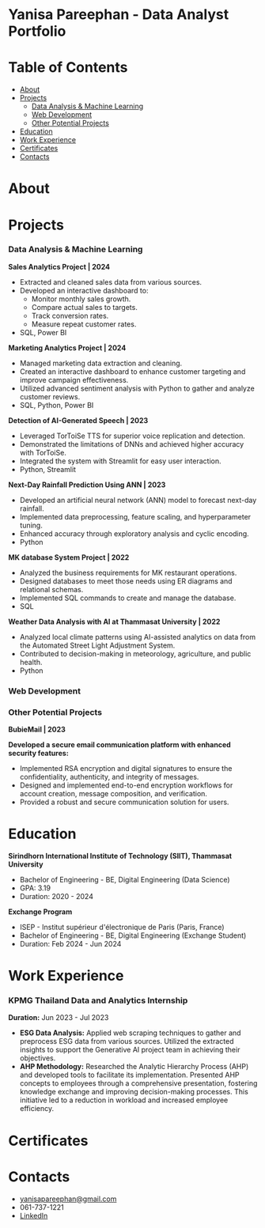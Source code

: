 # Yanisa Pareephan - Data Analyst Portfolio

# Table of Contents
- [About](#About)
- [Projects](#Projects)
  - [Data Analysis & Machine Learning](#DataAnalysis&MachineLearning)
  - [Web Development](#WebDevelopment])
  - [Other Potential Projects](#OtherPotentialProjects)
- [Education](#Education)
- [Work Experience](#WorkExperience)
- [Certificates](#Certificates)
- [Contacts](#Contacts)
# About

# Projects
### Data Analysis & Machine Learning
**Sales Analytics Project | 2024**

* Extracted and cleaned sales data from various sources. 
* Developed an interactive dashboard to:
    * Monitor monthly sales growth.
    * Compare actual sales to targets.
    * Track conversion rates.
    * Measure repeat customer rates.
* SQL, Power BI

**Marketing Analytics Project | 2024**

* Managed marketing data extraction and cleaning.
* Created an interactive dashboard to enhance customer targeting and improve campaign effectiveness.
* Utilized advanced sentiment analysis with Python to gather and analyze customer reviews.
* SQL, Python, Power BI
  
**Detection of AI-Generated Speech | 2023**

* Leveraged TorToiSe TTS for superior voice replication and detection.
* Demonstrated the limitations of DNNs and achieved higher accuracy with TorToiSe.
* Integrated the system with Streamlit for easy user interaction.
* Python, Streamlit
  
**Next-Day Rainfall Prediction Using ANN | 2023**

* Developed an artificial neural network (ANN) model to forecast next-day rainfall.
* Implemented data preprocessing, feature scaling, and hyperparameter tuning.
* Enhanced accuracy through exploratory analysis and cyclic encoding.
* Python

**MK database System Project | 2022**

* Analyzed the business requirements for MK restaurant operations.
* Designed databases to meet those needs using ER diagrams and relational schemas.
* Implemented SQL commands to create and manage the database.
* SQL
  
**Weather Data Analysis with AI at Thammasat University | 2022**

* Analyzed local climate patterns using AI-assisted analytics on data from the Automated Street Light Adjustment System.
* Contributed to decision-making in meteorology, agriculture, and public health.
* Python

### Web Development

### Other Potential Projects

**BubieMail  | 2023**

**Developed a secure email communication platform with enhanced security features:**

* Implemented RSA encryption and digital signatures to ensure the confidentiality, authenticity, and integrity of messages.
* Designed and implemented end-to-end encryption workflows for account creation, message composition, and verification.
* Provided a robust and secure communication solution for users.

# Education
**Sirindhorn International Institute of Technology (SIIT), Thammasat University**
* Bachelor of Engineering - BE, Digital Engineering (Data Science)
* GPA: 3.19
* Duration: 2020 - 2024

**Exchange Program**
* ISEP - Institut supérieur d'électronique de Paris (Paris, France)
* Bachelor of Engineering - BE, Digital Engineering (Exchange Student)
* Duration: Feb 2024 - Jun 2024

# Work Experience
### KPMG Thailand Data and Analytics Internship

**Duration:** Jun 2023 - Jul 2023

* **ESG Data Analysis:** Applied web scraping techniques to gather and preprocess ESG data from various sources. Utilized the extracted insights to support the Generative AI project team in achieving their objectives.
* **AHP Methodology:** Researched the Analytic Hierarchy Process (AHP) and developed tools to facilitate its implementation. Presented AHP concepts to employees through a comprehensive presentation, fostering knowledge exchange and improving decision-making processes. This initiative led to a reduction in workload and increased employee efficiency.

# Certificates

# Contacts
* yanisapareephan@gmail.com
* 061-737-1221
* [LinkedIn](https://www.linkedin.com/in/yanisa-pareephan-5a4552270)
